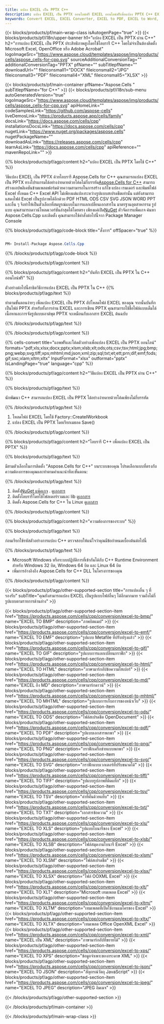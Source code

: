 ```yaml
---
title: แปลง EXCEL เป็น PPTX C++
description: แปลง EXCEL เป็น PPTX ออนไลน์ฟรี EXCEL ออนไลน์ฟรีเพื่อแปลง PPTX C++ EXCEL ถึง PPTX EXCEL ถึง PPTX ถึง C++
keywords: Convert EXCEL, EXCEL Converter, EXCEL to PDF, EXCEL to Word, EXCEL to PPT, EXCEL to Image
---
```

{{< blocks/products/pf/main-wrap-class isAutogenPage="true" >}}
{{< blocks/products/pf/i18n/upper-banner h1="แปลง EXCEL เป็น PPTX ผ่าน C++" h2="การแปลง EXCEL เป็น PPTX ประสิทธิภาพสูงโดยใช้ไลบรารี C++ โดยไม่จำเป็นต้องติดตั้ง Microsoft Excel, OpenOffice หรือ Adobe Acrobat" logoImageSrc="https://www.aspose.cloud/templates/aspose/img/products/cells/aspose_cells-for-cpp.svg" sourceAdditionalConversionTag="" additionalConversionTag="PPTX" pfName="" subTitlepfName="" downloadUrl="" fileiconsmall1="DOCX" fileiconsmall2="JPG" fileiconsmall3="PDF" fileiconsmall4="XML" fileiconsmall5="XLSX" >}}

{{< blocks/products/pf/main-container pfName="Aspose.Cells " subTitlepfName="for C++" >}}
{{< blocks/products/pf/i18n/sub-menu autoGeneratedVersion="true" logoImageSrc="https://www.aspose.cloud/templates/aspose/img/products/cells/aspose_cells-for-cpp.svg" apiHomeLink="" codeSamplesLink="https://github.com/aspose-cells" liveDemosLink="https://products.aspose.app/cells/family" docsLink="https://docs.aspose.com/cells/cpp" installationsDocsLink="https://docs.aspose.com/cells/cpp" nugetLink="https://www.nuget.org/packages/aspose.cells" nugetPackageName="" downloadAsLink="https://releases.aspose.com/cells/cpp" learnAsLink="https://docs.aspose.com/cells/cpp" apiReference="" mavenRepoLink="" >}}


{{% blocks/products/pf/agp/content h2="แปลง EXCEL เป็น PPTX โดยใช้ C++" %}}

 วิธีแปลง EXCEL เป็น PPTX ด้วยไลบรารี Aspose.Cells for C++ คุณสามารถแปลง EXCEL เป็น PPTX ทางโปรแกรมได้อย่างง่ายดายด้วยโค้ดไม่กี่บรรทัด[Aspose.Cells for C++](https://products.aspose.com/cells/cpp) สามารถสร้างแอปพลิเคชันข้ามแพลตฟอร์มด้วยความสามารถในการสร้าง แก้ไข แปลง เรนเดอร์ และพิมพ์ไฟล์ Excel ทั้งหมด C++ Excel API ไม่เพียงแต่แปลงระหว่างรูปแบบสเปรดชีตเท่านั้น แต่ยังสามารถแสดงไฟล์ Excel เป็นรูปภาพได้อีกด้วย PDF HTML ODS CSV SVG JSON WORD PPT และอื่น ๆ จึงทำให้เป็นตัวเลือกที่สมบูรณ์แบบในการแลกเปลี่ยนเอกสารใน มาตรฐานอุตสาหกรรม รูปแบบ คุณสามารถดาวน์โหลดเวอร์ชันล่าสุดได้โดยตรง เพียงแค่เปิด[NuGet](https://www.nuget.org/packages/Aspose.Cells.Cpp/) ตัวจัดการแพ็คเกจ ค้นหา Aspose.Cells.Cpp และติดตั้ง คุณสามารถใช้คำสั่งต่อไปนี้จาก Package Manager Console

{{% blocks/products/pf/agp/code-block title="สั่งการ" offSpacer="true" %}}

```cs

PM> Install-Package Aspose.Cells.Cpp

```

{{% /blocks/products/pf/agp/code-block %}}

{{% /blocks/products/pf/agp/content %}}

{{% blocks/products/pf/agp/content h2="บันทึก EXCEL เป็น PPTX ใน C++ ออนไลน์ฟรี" %}}

ตัวอย่างต่อไปนี้สาธิตวิธีการแปลง EXCEL เป็น PPTX ใน C++
{{% blocks/products/pf/agp/text %}}

ทำตามขั้นตอนง่ายๆ เพื่อแปลง EXCEL เป็น PPTX อัปโหลดไฟล์ EXCEL ของคุณ จากนั้นบันทึกเป็นไฟล์ PPTX สำหรับทั้งการอ่าน EXCEL และการเขียน PPTX คุณสามารถใช้ชื่อไฟล์แบบเต็มได้ เนื้อหาและการจัดรูปแบบเอาต์พุต PPTX จะเหมือนกับเอกสาร EXCEL ต้นฉบับ

{{% /blocks/products/pf/agp/text %}}

{{% /blocks/products/pf/agp/content %}}

{{% cells-convert title="แอพฟรีและโค้ดตัวอย่างเพื่อแปลง EXCEL เป็น PPTX ออนไลน์" formats="pdf;xls;xlsx;docx;pptx;xlsm;xlsb;xlt;ods;ots;csv;tsv;html;jpg;bmp;png;webp;svg;tiff;xps;mhtml;md;json;xml;zip;sql;txt;et;ett;prn;dif;emf;fods;gif;sxc;xlam;xltm;xltx" InputFormat="xlsx" outformat="pptx" IsLandingPage="true" language="cpp" %}}

{{% blocks/products/pf/agp/content h2="วิธีแปลง EXCEL เป็น PPTX ผ่าน C++" %}}

{{% blocks/products/pf/agp/text %}}

 นักพัฒนา C++ สามารถแปลง EXCEL เป็น PPTX ได้อย่างง่ายดายด้วยโค้ดเพียงไม่กี่บรรทัด

{{% /blocks/products/pf/agp/text %}}

1. โหลดไฟล์ EXCEL โดยใช้ Factory::CreateIWorkbook
1. แปลง EXCEL เป็น PPTX โดยเรียกเมธอด Save()

{{% /blocks/products/pf/agp/content %}}

{{% blocks/products/pf/agp/content h2="ไลบรารี C++ เพื่อแปลง EXCEL เป็น PPTX" %}}

{{% blocks/products/pf/agp/text %}}

มีสามตัวเลือกในการติดตั้ง "Aspose.Cells for C++" บนระบบของคุณ โปรดเลือกแบบที่ตรงกับความต้องการของคุณและทำตามคำแนะนำทีละขั้นตอน:

{{% /blocks/products/pf/agp/text %}}

1.  ติดตั้ง[NuGet แพ๊คเกจ](https://www.nuget.org/packages/Aspose.Cells.Cpp/) . ดู[เอกสาร](https://docs.aspose.com/cells/cpp/installation/#using-nuget-package-manager)
1.  ติดตั้งไลบรารีโดยใช้โฟลเดอร์รวมและ lib ดู[เอกสาร](https://docs.aspose.com/cells/cpp/installation/#using-include-and-lib-folders)
1. ติดตั้ง Aspose.Cells for C++ ใน Linux ดู[เอกสาร](https://docs.aspose.com/cells/cpp/installation/#installing-asposecells-for-c-in-linux)

{{% /blocks/products/pf/agp/content %}}

{{% blocks/products/pf/agp/content h2="ความต้องการของระบบ" %}}

{{% blocks/products/pf/agp/text %}}

 ก่อนเรียกใช้รหัสตัวอย่างการแปลง C++ ตรวจสอบให้แน่ใจว่าคุณมีข้อกำหนดเบื้องต้นต่อไปนี้

{{% /blocks/products/pf/agp/text %}}

- Microsoft Windows หรือระบบปฏิบัติการที่เข้ากันได้กับ C++ Runtime Environment สำหรับ Windows 32 บิต, Windows 64 บิต และ Linux 64 บิต
- เพิ่มการอ้างอิงถึง Aspose.Cells for C++ DLL ในโครงการของคุณ

{{% /blocks/products/pf/agp/content %}}


{{< blocks/products/pf/agp/other-supported-section title="การแปลงอื่น ๆ ที่รองรับ" subTitle="คุณยังสามารถแปลง EXCEL เป็นรูปแบบไฟล์อื่นๆ ได้อีกมากมาย รวมถึงไม่กี่รูปแบบตามรายการด้านล่าง" >}}

{{< blocks/products/pf/agp/other-supported-section-item href="https://products.aspose.com/cells/cpp/conversion/excel-to-bmp/" name="EXCEL TO BMP" description="ภาพบิตแมป" >}}
{{< blocks/products/pf/agp/other-supported-section-item href="https://products.aspose.com/cells/cpp/conversion/excel-to-emf/" name="EXCEL TO EMF" description="รูปแบบ Metafile ที่ปรับปรุงแล้ว" >}}
{{< blocks/products/pf/agp/other-supported-section-item href="https://products.aspose.com/cells/cpp/conversion/excel-to-gif/" name="EXCEL TO GIF" description="รูปแบบการแลกเปลี่ยนกราฟิก" >}}
{{< blocks/products/pf/agp/other-supported-section-item href="https://products.aspose.com/cells/cpp/conversion/excel-to-html/" name="EXCEL TO HTML" description="ภาษามาร์กอัปข้อความไฮเปอร์" >}}
{{< blocks/products/pf/agp/other-supported-section-item href="https://products.aspose.com/cells/cpp/conversion/excel-to-md/" name="EXCEL ถึง MD" description="ภาษามาร์กดาวน์" >}}
{{< blocks/products/pf/agp/other-supported-section-item href="https://products.aspose.com/cells/cpp/conversion/excel-to-mhtml/" name="EXCEL TO MHTML" description="รูปแบบการเก็บถาวรของหน้าเว็บ" >}}
{{< blocks/products/pf/agp/other-supported-section-item href="https://products.aspose.com/cells/cpp/conversion/excel-to-ods/" name="EXCEL TO ODS" description="ไฟล์สเปรดชีต OpenDocument" >}}
{{< blocks/products/pf/agp/other-supported-section-item href="https://products.aspose.com/cells/cpp/conversion/excel-to-pdf/" name="EXCEL TO PDF" description="รูปแบบเอกสารพกพา" >}}
{{< blocks/products/pf/agp/other-supported-section-item href="https://products.aspose.com/cells/cpp/conversion/excel-to-png/" name="EXCEL TO PNG" description="กราฟิกเครือข่ายแบบพกพา" >}}
{{< blocks/products/pf/agp/other-supported-section-item href="https://products.aspose.com/cells/cpp/conversion/excel-to-svg/" name="EXCEL TO SVG" description="กราฟิกแบบเวกเตอร์ที่ปรับขนาดได้" >}}
{{< blocks/products/pf/agp/other-supported-section-item href="https://products.aspose.com/cells/cpp/conversion/excel-to-tiff/" name="EXCEL TO TIFF" description="รูปแบบรูปภาพที่ติดแท็ก" >}}
{{< blocks/products/pf/agp/other-supported-section-item href="https://products.aspose.com/cells/cpp/conversion/excel-to-tsv/" name="EXCEL TO TSV" description="ค่าที่คั่นด้วยแท็บ" >}}
{{< blocks/products/pf/agp/other-supported-section-item href="https://products.aspose.com/cells/cpp/conversion/excel-to-txt/" name="EXCEL TO TXT" description="เอกสารข้อความ" >}}
{{< blocks/products/pf/agp/other-supported-section-item href="https://products.aspose.com/cells/cpp/conversion/excel-to-xls/" name="EXCEL TO XLS" description="รูปแบบไบนารีของ Excel" >}}
{{< blocks/products/pf/agp/other-supported-section-item href="https://products.aspose.com/cells/cpp/conversion/excel-to-xlsb/" name="EXCEL TO XLSB" description="ไฟล์สมุดงานไบนารี Excel" >}}
{{< blocks/products/pf/agp/other-supported-section-item href="https://products.aspose.com/cells/cpp/conversion/excel-to-xlsm/" name="EXCEL TO XLSM" description="ไฟล์สเปรดชีต" >}}
{{< blocks/products/pf/agp/other-supported-section-item href="https://products.aspose.com/cells/cpp/conversion/excel-to-xlsx/" name="EXCEL TO XLSX" description="ไฟล์ OOXML Excel" >}}
{{< blocks/products/pf/agp/other-supported-section-item href="https://products.aspose.com/cells/cpp/conversion/excel-to-xlt/" name="EXCEL TO XLT" description="Microsoft เทมเพลต Excel" >}}
{{< blocks/products/pf/agp/other-supported-section-item href="https://products.aspose.com/cells/cpp/conversion/excel-to-xltm/" name="EXCEL TO XLTM" description="เทมเพลตที่เปิดใช้งานแมโครของ Excel" >}}
{{< blocks/products/pf/agp/other-supported-section-item href="https://products.aspose.com/cells/cpp/conversion/excel-to-xltx/" name="EXCEL TO XLTX" description="เทมเพลต Office OpenXML Excel" >}}
{{< blocks/products/pf/agp/other-supported-section-item href="https://products.aspose.com/cells/cpp/conversion/excel-to-xml/" name="EXCEL เป็น XML" description="ภาษามาร์กอัปที่ขยายได้" >}}
{{< blocks/products/pf/agp/other-supported-section-item href="https://products.aspose.com/cells/cpp/conversion/excel-to-xps/" name="EXCEL TO XPS" description="ข้อมูลจำเพาะของกระดาษ XML" >}}
{{< blocks/products/pf/agp/other-supported-section-item href="https://products.aspose.com/cells/cpp/conversion/excel-to-json/" name="EXCEL TO JSON" description="สัญกรณ์วัตถุ JavaScript" >}}
{{< blocks/products/pf/agp/other-supported-section-item href="https://products.aspose.com/cells/cpp/conversion/excel-to-jpeg/" name="EXCEL TO JPEG" description="JPEG อิมเมจ" >}}

{{< /blocks/products/pf/agp/other-supported-section >}}

{{< /blocks/products/pf/main-container >}}
    
{{< /blocks/products/pf/main-wrap-class >}}
